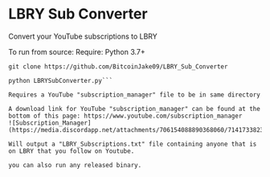 # LBRY Sub Converter
Convert your YouTube subscriptions to LBRY

To run from source:
Require: Python 3.7+
```pip install beautifulsoup4
git clone https://github.com/BitcoinJake09/LBRY_Sub_Converter

python LBRYSubConverter.py```

Requires a YouTube "subscription_manager" file to be in same directory

A download link for YouTube "subscription_manager" can be found at the bottom of this page: https://www.youtube.com/subscription_manager
![Subscription_Manager](https://media.discordapp.net/attachments/706154088890368060/714173382345621514/unknown.png)

Will output a "LBRY_Subscriptions.txt" file containing anyone that is on LBRY that you follow on Youtube.

you can also run any released binary.

